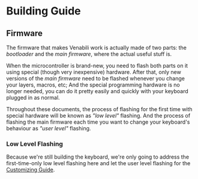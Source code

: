# Building Guide

## Firmware

The firmware that makes Venabili work is actually made of two parts:
the *bootloader* and the *main firmware*, where the actual useful stuff is.

When the microcontroller is brand-new, you need to flash both parts on it using
special (though very inexpensive) hardware. After that, only new versions of the
*main firmware* need to be flashed whenever you change your layers, macros, etc;
And the special programming hardware is no longer needed, you can do it pretty
easily and quickly with your keyboard plugged in as normal.

Throughout these documents, the process of flashing for the first time with
special hardware will be known as *"low level"* flashing. And the process of
flashing the main firmware each time you want to change your keyboard's
behaviour as *"user level"* flashing.


### Low Level Flashing

Because we're still building the keyboard, we're only going to address the
first-time-only low level flashing here and let the user level flashing for the
[Customizing Guide](customizing.md).
